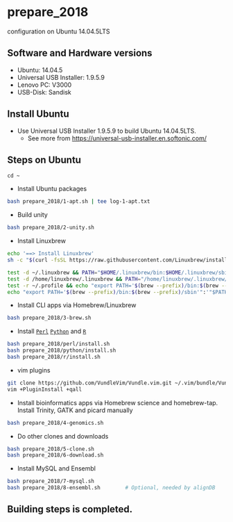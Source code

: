 # prepare_2018
configuration on Ubuntu 14.04.5LTS


## Software and Hardware versions

* Ubuntu: 14.04.5
* Universal USB Installer: 1.9.5.9
* Lenovo PC: V3000
* USB-Disk: Sandisk

## Install Ubuntu

* Use Universal USB Installer 1.9.5.9 to build Ubuntu 14.04.5LTS.
  * See more from https://universal-usb-installer.en.softonic.com/
  
## Steps on Ubuntu

```basn
cd ~
```

* Install Ubuntu packages
```bash
bash prepare_2018/1-apt.sh | tee log-1-apt.txt
```

* Build unity
```bash
bash prepare_2018/2-unity.sh
```

* Install Linuxbrew
```bash
echo '==> Install Linuxbrew'
sh -c "$(curl -fsSL https://raw.githubusercontent.com/Linuxbrew/install/master/install.sh)"

test -d ~/.linuxbrew && PATH="$HOME/.linuxbrew/bin:$HOME/.linuxbrew/sbin:$PATH"
test -d /home/linuxbrew/.linuxbrew && PATH="/home/linuxbrew/.linuxbrew/bin:/home/linuxbrew/.linuxbrew/sbin:$PATH"
test -r ~/.profile && echo "export PATH='$(brew --prefix)/bin:$(brew --prefix)/sbin'":'"$PATH"' >>~/.profile
echo "export PATH='$(brew --prefix)/bin:$(brew --prefix)/sbin'":'"$PATH"' >>~/.profile
```

* Install CLI apps via Homebrew/Linuxbrew
```bash
bash prepare_2018/3-brew.sh
```

* Install [`Perl`](perl/) [`Python`](python/) and [`R`](r/)
```bash
bash prepare_2018/perl/install.sh
bash prepare_2018/python/install.sh
bash prepare_2018/r/install.sh
````

* vim plugins
```bash
git clone https://github.com/VundleVim/Vundle.vim.git ~/.vim/bundle/Vundle.vim
vim +PluginInstall +qall
```

* Install bioinformatics apps via Homebrew science and homebrew-tap. Install Trinity, GATK and picard manually
```bash
bash prepare_2018/4-genomics.sh
```
  
* Do other clones and downloads
```bash
bash prepare_2018/5-clone.sh
bash prepare_2018/6-download.sh
```

* Install MySQL and Ensembl
```bash
bash prepare_2018/7-mysql.sh
bash prepare_2018/8-ensembl.sh        # Optional, needed by alignDB
```

## Building steps is completed.
